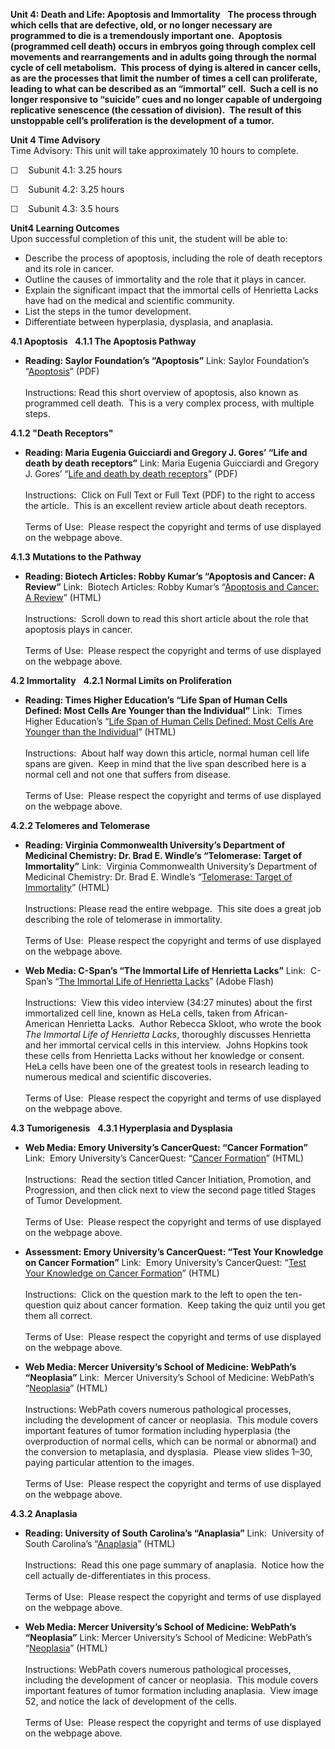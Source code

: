 **Unit 4: Death and Life: Apoptosis and Immortality** <span
id="4"></span> 
**The process through which cells that are defective, old, or no longer
necessary are programmed to die is a tremendously important one. 
Apoptosis (programmed cell death) occurs in embryos going through
complex cell movements and rearrangements and in adults going through
the normal cycle of cell metabolism.  This process of dying is altered
in cancer cells, as are the processes that limit the number of times a
cell can proliferate, leading to what can be described as an “immortal”
cell.  Such a cell is no longer responsive to “suicide” cues and no
longer capable of undergoing replicative senescence (the cessation of
division).  The result of this unstoppable cell’s proliferation is the
development of a tumor.**

**Unit 4 Time Advisory**  
Time Advisory: This unit will take approximately 10 hours to complete.  
  
 ☐    Subunit 4.1: 3.25 hours  
  
 ☐    Subunit 4.2: 3.25 hours  
  
 ☐    Subunit 4.3: 3.5 hours

**Unit4 Learning Outcomes**  
Upon successful completion of this unit, the student will be able to:
-   Describe the process of apoptosis, including the role of death
    receptors and its role in cancer.
-   Outline the causes of immortality and the role that it plays in
    cancer.
-   Explain the significant impact that the immortal cells of Henrietta
    Lacks have had on the medical and scientific community.
-   List the steps in the tumor development.
-   Differentiate between hyperplasia, dysplasia, and anaplasia.

**4.1 Apoptosis** <span id="4.1"></span> 
**4.1.1 The Apoptosis Pathway** <span id="4.1.1"></span> 
-   **Reading: Saylor Foundation’s “Apoptosis”**
    Link: Saylor Foundation’s
    “[Apoptosis](http://www.saylor.org/site/wp-content/uploads/2012/05/BIO404-OC-4.1.1-Apoptosis-FINAL.pdf)”
    (PDF)  
        
     Instructions: Read this short overview of apoptosis, also known as
    programmed cell death.  This is a very complex process, with
    multiple steps.

**4.1.2 "Death Receptors"** <span id="4.1.2"></span> 
-   **Reading: Maria Eugenia Guicciardi and Gregory J. Gores’ “Life and
    death by death receptors”**
    Link: Maria Eugenia Guicciardi and Gregory J. Gores’ “[Life and
    death by death
    receptors](http://www.saylor.org/courses/bio404/?ismissing=1&resourcetype=1)”
    (PDF)  
        
     Instructions:  Click on Full Text or Full Text (PDF) to the right
    to access the article.  This is an excellent review article about
    death receptors.  
        
     Terms of Use:  Please respect the copyright and terms of use
    displayed on the webpage above.

**4.1.3 Mutations to the Pathway** <span id="4.1.3"></span> 
-   **Reading: Biotech Articles: Robby Kumar’s “Apoptosis and Cancer: A
    Review”**
    Link:  Biotech Articles: Robby Kumar’s “[Apoptosis and Cancer: A
    Review](http://www.biotecharticles.com/Biotech-Research-Article/Apoptosis-and-Cancer-A-Review-321.html)”
    (HTML)  
        
     Instructions:  Scroll down to read this short article about the
    role that apoptosis plays in cancer.  
        
     Terms of Use:  Please respect the copyright and terms of use
    displayed on the webpage above.

**4.2 Immortality** <span id="4.2"></span> 
**4.2.1 Normal Limits on Proliferation** <span id="4.2.1"></span> 
-   **Reading: Times Higher Education’s “Life Span of Human Cells
    Defined: Most Cells Are Younger than the Individual”**
    Link:  Times Higher Education’s “[Life Span of Human Cells Defined:
    Most Cells Are Younger than the
    Individual](http://www.timeshighereducation.co.uk/story.asp?storyCode=198208&sectioncode=26)”
    (HTML)  
        
     Instructions:  About half way down this article, normal human cell
    life spans are given.  Keep in mind that the live span described
    here is a normal cell and not one that suffers from disease.  
        
     Terms of Use:  Please respect the copyright and terms of use
    displayed on the webpage above.

**4.2.2 Telomeres and Telomerase** <span id="4.2.2"></span> 
-   **Reading: Virginia Commonwealth University’s Department of
    Medicinal Chemistry: Dr. Brad E. Windle’s “Telomerase: Target of
    Immortality”**
    Link:  Virginia Commonwealth University’s Department of Medicinal
    Chemistry: Dr. Brad E. Windle’s “[Telomerase: Target of
    Immortality](http://www.people.vcu.edu/~bwindle/Telomerase/telomerase.html)”
    (HTML)  
        
     Instructions: Please read the entire webpage.  This site does a
    great job describing the role of telomerase in immortality.  
        
     Terms of Use:  Please respect the copyright and terms of use
    displayed on the webpage above.

-   **Web Media: C-Span’s “The Immortal Life of Henrietta Lacks”**
    Link:  C-Span’s “[The Immortal Life of Henrietta
    Lacks](http://www.c-spanvideo.org/program/292685-7)” (Adobe Flash)  
        
     Instructions:  View this video interview (34:27 minutes) about the
    first immortalized cell line, known as HeLa cells, taken from
    African-American Henrietta Lacks.  Author Rebecca Skloot, who wrote
    the book *The Immortal Life of Henrietta Lacks*, thoroughly
    discusses Henrietta and her immortal cervical cells in this
    interview.  Johns Hopkins took these cells from Henrietta Lacks
    without her knowledge or consent.  HeLa cells have been one of the
    greatest tools in research leading to numerous medical and
    scientific discoveries.      
        
     Terms of Use:  Please respect the copyright and terms of use
    displayed on the webpage above.

**4.3 Tumorigenesis** <span id="4.3"></span> 
**4.3.1 Hyperplasia and Dysplasia** <span id="4.3.1"></span> 
-   **Web Media: Emory University’s CancerQuest: “Cancer Formation”**
    Link:  Emory University’s CancerQuest: “[Cancer
    Formation](http://www.cancerquest.org/cancer-initiation-promotion-progression)”
    (HTML)  
        
     Instructions:  Read the section titled Cancer Initiation,
    Promotion, and Progression, and then click next to view the second
    page titled Stages of Tumor Development.  
        
     Terms of Use:  Please respect the copyright and terms of use
    displayed on the webpage above.

-   **Assessment: Emory University’s CancerQuest: “Test Your Knowledge
    on Cancer Formation”**
    Link:  Emory University’s CancerQuest: “[Test Your Knowledge on
    Cancer
    Formation](http://www.cancerquest.org/cancer-initiation-promotion-progression)”
    (HTML)  
        
     Instructions:  Click on the question mark to the left to open the
    ten-question quiz about cancer formation.  Keep taking the quiz
    until you get them all correct.  
        
     Terms of Use:  Please respect the copyright and terms of use
    displayed on the webpage above.

-   **Web Media: Mercer University’s School of Medicine: WebPath’s
    “Neoplasia”**
    Link:  Mercer University’s School of Medicine: WebPath’s
    “[Neoplasia](http://library.med.utah.edu/WebPath/NEOHTML/NEOPLIDX.html)”
    (HTML)  
        
     Instructions: WebPath covers numerous pathological processes,
    including the development of cancer or neoplasia.  This module
    covers important features of tumor formation including hyperplasia
    (the overproduction of normal cells, which can be normal or
    abnormal) and the conversion to metaplasia, and dysplasia.  Please
    view slides 1–30, paying particular attention to the images.   
        
     Terms of Use:  Please respect the copyright and terms of use
    displayed on the webpage above.

**4.3.2 Anaplasia** <span id="4.3.2"></span> 
-   **Reading: University of South Carolina’s “Anaplasia”**
    Link:  University of South Carolina’s
    “[Anaplasia](http://www.usc.edu/hsc/dental/INTX/05/desc_2.html)”
    (HTML)  
        
     Instructions:  Read this one page summary of anaplasia.  Notice how
    the cell actually de-differentiates in this process.  
        
     Terms of Use:  Please respect the copyright and terms of use
    displayed on the webpage above.

-   **Web Media: Mercer University’s School of Medicine: WebPath’s
    “Neoplasia”**
    Link: Mercer University’s School of Medicine: WebPath’s
    “[Neoplasia](http://library.med.utah.edu/WebPath/NEOHTML/NEOPLIDX.html)”
    (HTML)  
        
     Instructions: WebPath covers numerous pathological processes,
    including the development of cancer or neoplasia.  This module
    covers important features of tumor formation including anaplasia. 
    View image 52, and notice the lack of development of the cells.   
        
     Terms of Use:  Please respect the copyright and terms of use
    displayed on the webpage above.


